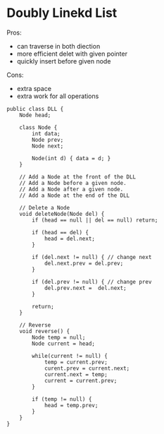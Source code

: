 # Doubly Linekd List

Pros:
- can traverse in both diection
- more efficient delet with given pointer
- quickly insert before given node

Cons:
- extra space
- extra work for all operations

```
public class DLL {
    Node head;

    class Node {
        int data;
        Node prev;
        Node next;

        Node(int d) { data = d; }
    }

    // Add a Node at the front of the DLL
    // Add a Node before a given node.
    // Add a Node after a given node.
    // Add a Node at the end of the DLL

    // Delete a Node
    void deleteNode(Node del) {
        if (head == null || del == null) return;

        if (head == del) {
            head = del.next;
        }

        if (del.next != null) { // change next
            del.next.prev = del.prev;
        }

        if (del.prev != null) { // change prev
            del.prev.next =  del.next;
        }

        return;
    }

    // Reverse
    void reverse() {
        Node temp = null;
        Node current = head;

        while(current != null) {
            temp = current.prev;
            curent.prev = current.next;
            current.next = temp;
            current = current.prev;
        }

        if (temp != null) {
            head = temp.prev;
        }
    }
}
```